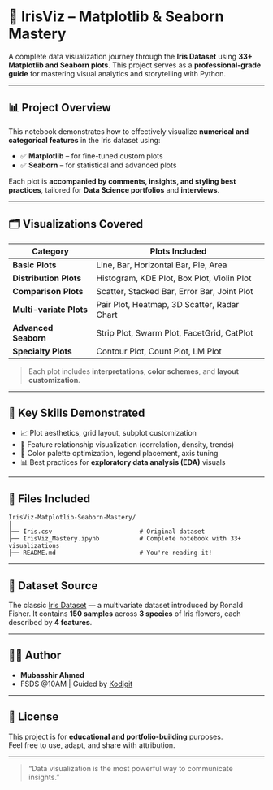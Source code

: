 # 🌸 IrisViz – Matplotlib & Seaborn Mastery

A complete data visualization journey through the **Iris Dataset** using **33+ Matplotlib and Seaborn plots**. This project serves as a **professional-grade guide** for mastering visual analytics and storytelling with Python.

---

## 📊 Project Overview

This notebook demonstrates how to effectively visualize **numerical and categorical features** in the Iris dataset using:
- ✅ **Matplotlib** – for fine-tuned custom plots
- ✅ **Seaborn** – for statistical and advanced plots

Each plot is **accompanied by comments, insights, and styling best practices**, tailored for **Data Science portfolios** and **interviews**.

---

## 🗂️ Visualizations Covered

| Category                   | Plots Included                                     |
|---------------------------|----------------------------------------------------|
| **Basic Plots**           | Line, Bar, Horizontal Bar, Pie, Area               |
| **Distribution Plots**    | Histogram, KDE Plot, Box Plot, Violin Plot         |
| **Comparison Plots**      | Scatter, Stacked Bar, Error Bar, Joint Plot        |
| **Multi-variate Plots**   | Pair Plot, Heatmap, 3D Scatter, Radar Chart        |
| **Advanced Seaborn**      | Strip Plot, Swarm Plot, FacetGrid, CatPlot         |
| **Specialty Plots**       | Contour Plot, Count Plot, LM Plot                  |

> Each plot includes **interpretations**, **color schemes**, and **layout customization**.

---

## 🚀 Key Skills Demonstrated

- 📈 Plot aesthetics, grid layout, subplot customization
- 🧠 Feature relationship visualization (correlation, density, trends)
- 🎨 Color palette optimization, legend placement, axis tuning
- 📊 Best practices for **exploratory data analysis (EDA)** visuals

---

## 📁 Files Included

```
IrisViz-Matplotlib-Seaborn-Mastery/
│
├── Iris.csv                        # Original dataset
├── IrisViz_Mastery.ipynb           # Complete notebook with 33+ visualizations
├── README.md                       # You're reading it!
```

---

## 📎 Dataset Source

The classic [Iris Dataset](https://archive.ics.uci.edu/ml/datasets/iris) — a multivariate dataset introduced by Ronald Fisher. It contains **150 samples** across **3 species** of Iris flowers, each described by **4 features**.

---

## 🧑‍💻 Author

- **Mubasshir Ahmed**
- FSDS @10AM | Guided by [Kodigit](https://github.com/kodigitaccount)

---

## 📢 License

This project is for **educational and portfolio-building** purposes.  
Feel free to use, adapt, and share with attribution.

---

> “Data visualization is the most powerful way to communicate insights.”